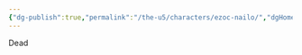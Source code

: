 ```yaml
---
{"dg-publish":true,"permalink":"/the-u5/characters/ezoc-nailo/","dgHomeLink":true,"dgPassFrontmatter":true}
---
```


Dead